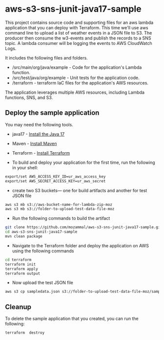 # aws-s3-sns-junit-java17-sample

This project contains source code and supporting files for an aws lambda application
that you can deploy with Terraform. This time we'll use aws command line to upload a list of
weather events in a JSON file to S3. The producer then consume the w3-events and publish the records
to a SNS topic. A lambda consumer will be logging the events to AWS CloudWatch Logs.

It includes the following files and folders.

- /src/main/org/java/example - Code for the application's Lambda function.
- /src/test/java/org/example - Unit tests for the application code.
- /terraform - terraform IaC files for the application's AWS resources.

The application leverages multiple AWS resources, including Lambda functions, SNS, and S3.

## Deploy the sample application

You may need the following tools.

* java17 - [Install the Java 17](https://docs.aws.amazon.com/corretto/latest/corretto-17-ug/downloads-list.html)
* Maven - [Install Maven](https://maven.apache.org/install.html)
* Terraform - [Install Terraform](https://developer.hashicorp.com/terraform/tutorials/aws-get-started/install-cli)

* To build and deploy your application for the first time, run the following in your shell:

```bash
export/set AWS_ACCESS_KEY_ID=ur_aws_access_key
export/set AWS_SECRET_ACCESS_KEY=ur_aws_secret
```

* create two S3 buckets— one for build artifacts and another for test JSON file

```bash
aws s3 mb s3://aws-bucket-name-for-lambda-zip-moz
aws s3 mb s3://folder-to-upload-test-data-file-moz
```

* Run the following commands to build the artifact

```bash
git clone https://github.com/mozammal/aws-s3-sns-junit-java17-sample.git
cd aws-s3-sns-junit-java17-sample
mvn clean package
```

* Navigate to the Terraform folder and deploy the application on AWS using the following commands

```bash
cd terraform
terraform init
terraform apply
terraform output
```

* Now upload the test JSON file

```bash
aws s3 cp sampledata.json s3://folder-to-upload-test-data-file-moz/sampledata.json
```

## Cleanup

To delete the sample application that you created, you can run the following:

```bash
terraform  destroy
```